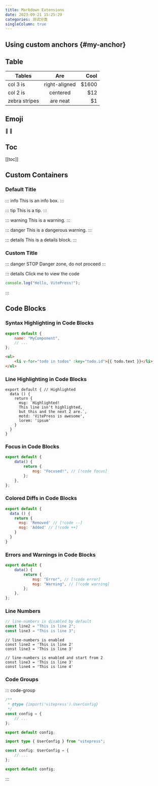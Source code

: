 ```yaml
---
title: Markdown Extensions
date: 2023-09-21 15:25:29
categories: 测试分类
singleColumn: true
---
```


## Using custom anchors {#my-anchor}

## Table

| Tables        |      Are      |  Cool |
| ------------- | :-----------: | ----: |
| col 3 is      | right-aligned | $1600 |
| col 2 is      |   centered    |   $12 |
| zebra stripes |   are neat    |    $1 |

## Emoji

:tada: :100:

## Toc

[[toc]]

## Custom Containers

### Default Title

::: info
This is an info box.
:::

::: tip
This is a tip.
:::

::: warning
This is a warning.
:::

::: danger
This is a dangerous warning.
:::

::: details
This is a details block.
:::

### Custom Title

::: danger STOP
Danger zone, do not proceed
:::

::: details Click me to view the code

```js
console.log("Hello, VitePress!");
```

:::

## Code Blocks

### Syntax Highlighting in Code Blocks

```js
export default {
	name: "MyComponent",
	// ...
};
```

```html
<ul>
	<li v-for="todo in todos" :key="todo.id">{{ todo.text }}</li>
</ul>
```

### Line Highlighting in Code Blocks

```js{1,4,6-8}
export default { // Highlighted
  data () {
    return {
      msg: `Highlighted!
      This line isn't highlighted,
      but this and the next 2 are.`,
      motd: 'VitePress is awesome',
      lorem: 'ipsum'
    }
  }
}
```

### Focus in Code Blocks

```js
export default {
	data() {
		return {
			msg: "Focused!", // [!code focus]
		};
	},
};
```

### Colored Diffs in Code Blocks

```js
export default {
  data () {
    return {
      msg: 'Removed' // [!code --]
      msg: 'Added' // [!code ++]
    }
  }
}
```

### Errors and Warnings in Code Blocks

```js
export default {
	data() {
		return {
			msg: "Error", // [!code error]
			msg: "Warning", // [!code warning]
		};
	},
};
```

### Line Numbers

```ts {1}
// line-numbers is disabled by default
const line2 = "This is line 2";
const line3 = "This is line 3";
```

```ts:line-numbers {1}
// line-numbers is enabled
const line2 = 'This is line 2'
const line3 = 'This is line 3'
```

```ts:line-numbers=2 {1}
// line-numbers is enabled and start from 2
const line3 = 'This is line 3'
const line4 = 'This is line 4'
```

### Code Groups

::: code-group

```js [config.js]
/**
 * @type {import('vitepress').UserConfig}
 */
const config = {
	// ...
};

export default config;
```

```ts [config.ts]
import type { UserConfig } from "vitepress";

const config: UserConfig = {
	// ...
};

export default config;
```

:::
